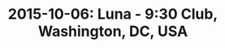 ---
layout: show
title: '2015-10-06: Luna - 9:30 Club, Washington, DC, USA'
name: 2015-10-06-luna-930-club-washington-dc-usa
artist-name: 'Luna'
show-venue: '9:30 Club, Washington, DC, USA'
show-setlist: 
show-date: 2015-10-06
show-radio: 
show-lastfm: 
show-cancelled: 
performers: [
  "Dean Wareham - guitar/vocals",
  "Sean Eden - guitar",
  "Lee Wall - drums",
  "Britta Phillips - bass"
  ]
facebook-event-url: 
show-poster-url: 
show-ticket-url: 
show-venue-website: 
show-additional: 
---